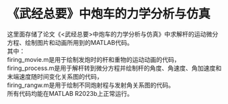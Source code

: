 # 《武经总要》中炮车的力学分析与仿真 
这里面存储了论文《<武经总要>中炮车的力学分析与仿真》中求解杆的运动微分方程、绘制图片和动画所用到的MATLAB代码。  
其中：  
firing_movie.m是用于绘制发炮时的杆和重物的运动动画的代码，  
firing_process.m是用于解杆转到微分方程并绘制杆的角度、角速度、角加速度和末端速度随时间变化关系图的代码，  
firing_rangw.m是用于绘制不同炮射程与发射角关系图的代码。  
所有代码均能在MATLAB R2023b上正常运行。  
